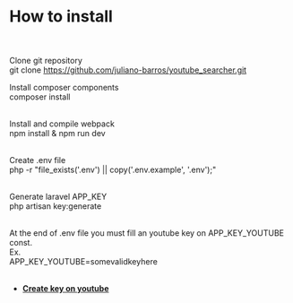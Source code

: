 # How to install<br><br>

Clone git repository<br>
git clone https://github.com/juliano-barros/youtube_searcher.git

Install composer components<br>
composer install<br><br>

Install and compile webpack<br>
npm install & npm run dev<br><br>

Create .env file<br>
php -r "file_exists('.env') || copy('.env.example', '.env');"<br><br>

Generate laravel APP_KEY<br>
php artisan key:generate<br><br>

At the end of .env file you must fill an youtube key on APP_KEY_YOUTUBE const.<br>
Ex.<br>
APP_KEY_YOUTUBE=somevalidkeyhere<br><br>

- **[Create key on youtube](https://developers.google.com/youtube/registering_an_application)**



